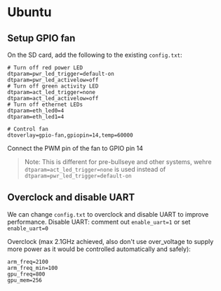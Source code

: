 # Ubuntu

## Setup GPIO fan
On the SD card, add the following to the existing `config.txt`:
```
# Turn off red power LED
dtparam=pwr_led_trigger=default-on
dtparam=pwr_led_activelow=off
# Turn off green activity LED
dtparam=act_led_trigger=none
dtparam=act_led_activelow=off
# Turn off ethernet LEDs
dtparam=eth_led0=4
dtparam=eth_led1=4

# Control fan
dtoverlay=gpio-fan,gpiopin=14,temp=60000
```
Connect the PWM pin of the fan to GPIO pin 14

> Note: This is different for pre-bullseye and other systems, wehre `dtparam=act_led_trigger=none` is used instead of `dtparam=pwr_led_trigger=default-on`

## Overclock and disable UART
We can change `config.txt` to overclock and disable UART to improve performance.
Disable UART: comment out `enable_uart=1` or set `enable_uart=0`

Overclock (max 2.1GHz achieved, also don't use over_voltage to supply more power as it would be controlled automatically and safely):
```
arm_freq=2100
arm_freq_min=100
gpu_freq=800
gpu_mem=256
```
